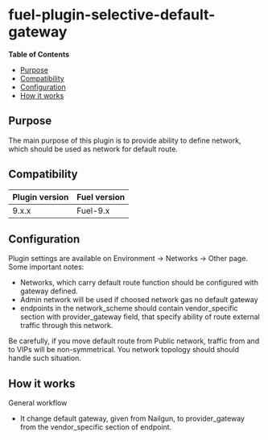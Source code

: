 fuel-plugin-selective-default-gateway
=====================================

**Table of Contents**

  * [Purpose](#purpose)
  * [Compatibility](#compatibility)
  * [Configuration](#configuration)
  * [How it works](#how-it-works)

## Purpose
The main purpose of this plugin is to provide ability to define network,
which should be used as network for default route.

## Compatibility

| Plugin version | Fuel version |
| -------------- | ------------ |
| 9.x.x          | Fuel-9.x     |

## Configuration
Plugin settings are available on Environment -> Networks -> Other page. Some important notes:
* Networks, which carry default route function should be configured with
  gateway defined.
* Admin network will be used if choosed network gas no default gateway
* endpoints in the network_scheme should contain vendor_specific section with
  provider_gateway field, that specify ability of route external traffic through this network.

Be carefully, if you move default route from Public network, traffic from and to VIPs will be non-symmetrical. You network topology should should handle such situation.

## How it works
General workflow
* It change default gateway, given from Nailgun, to provider_gateway from the
  vendor_specific section of endpoint.
